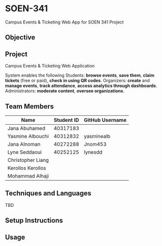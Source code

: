 # SOEN-341
Campus Events &amp; Ticketing Web App for SOEN 341 Project

## Objective

## Project
Campus Events & Ticketing Web Application

System enables the following
Students: **browse events**, **save them**, **claim tickets** (free or paid), **check in using QR codes**.
Organizers: **create** and **manage events**, **track attendance**, **access analytics through dashboards**.
Administrators: **moderate content**, **oversee organizations**.



## Team Members
| Name                  | Student ID | GitHub Username |  
|-----------------------|------------|-----------------|
| Jana Abuhamed         | 40317183   |                 | 
| Yasmine Albouchi      | 40312832   | yasminealb      |    
| Jana Alnoman          | 40272288   |   Jnom453       | 
| Lyne Seddaoui         | 40252125   |  lynesdd        |   
| Christopher Liang     |            |                 |      
| Kerollos Kerollos     |            |                 |      
| Mohammad Alhaji       |            |                 |      
  
## Techniques and Languages
TBD

## Setup Instructions

## Usage





